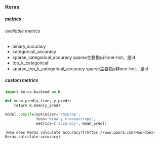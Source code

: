 ### Keras
##### [metrics](https://keras.io/metrics/)

###### available metrics
- binary_accuracy
- categorical_accuracy
- sparse_categorical_accuracy
sparse主要指y非one-hot，是id
- top_k_categorical
- sparse_top_k_categorical_accuracy
sparse主要指y非one-hot，是id

##### custom metrics
``` python
import keras.backend as K

def mean_pred(y_true, y_pred):
    return K.mean(y_pred)

model.compile(optimizer='rmsprop',
              loss='binary_crossentropy',
              metrics=['accuracy', mean_pred])
```
```
[How does Keras calculate accuracy?](https://www.quora.com/How-does-Keras-calculate-accuracy)